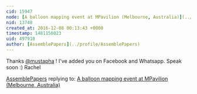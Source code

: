 ```yaml
---
cid: 15947
node: [A balloon mapping event at MPavilion (Melbourne, Australia)](../notes/AssemblePapers/12-06-2016/a-balloon-mapping-event-at-mpavilion-melbourne-australia)
nid: 13748
created_at: 2016-12-08 00:13:43 +0000
timestamp: 1481156023
uid: 497918
author: [AssemblePapers](../profile/AssemblePapers)
---
```


Thanks [@mustapha](/profile/mustapha) ! I've added you on Facebook and Whatsapp. Speak soon :) Rachel

[AssemblePapers](../profile/AssemblePapers) replying to: [A balloon mapping event at MPavilion (Melbourne, Australia)](../notes/AssemblePapers/12-06-2016/a-balloon-mapping-event-at-mpavilion-melbourne-australia)

